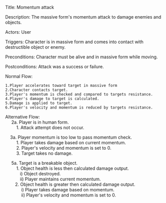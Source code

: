 Title: Momentum attack

Description: The massive form's momentum attack to damage enemies and objects.

Actors: User

Triggers: Character is in massive form and comes into contact with destructible object or enemy.

Preconditions: Character must be alive and in massive form while moving.

Postconditions: Attack was a success or failure.

Normal Flow:

    1.Player accelerates toward target in massive form
    2.Character contacts target.
    3.Player's momentum is checked and compared to targets resistance.
    4.Player's damage to target is calculated.
    5.Damage is applied to target.
    6.Player's velocity and momentum is reduced by targets resistance.

Alternative Flow:<br> 
&nbsp;&nbsp;&nbsp;&nbsp; 2a. Player is in human form. <br>
	&nbsp;&nbsp;&nbsp;&nbsp;&nbsp;&nbsp;&nbsp;&nbsp; 1. Attack attempt does not occur.

&nbsp;&nbsp;&nbsp;&nbsp;3a. Player momentum is too low to pass momentum check.<br> 
	&nbsp;&nbsp;&nbsp;&nbsp;&nbsp;&nbsp;&nbsp;&nbsp; 1. Player takes damage based on current momentum.<br> 
	&nbsp;&nbsp;&nbsp;&nbsp;&nbsp;&nbsp;&nbsp;&nbsp; 2. Player's velocity and momentum is set to 0.<br> 
	&nbsp;&nbsp;&nbsp;&nbsp;&nbsp;&nbsp;&nbsp;&nbsp; 3. Target takes no damage.<br>

&nbsp;&nbsp;&nbsp;&nbsp; 5a. Target is a breakable object.<br>
	&nbsp;&nbsp;&nbsp;&nbsp;&nbsp;&nbsp;&nbsp;&nbsp; 1. Object health is less then calculated damage output.<br>
		&nbsp;&nbsp;&nbsp;&nbsp;&nbsp;&nbsp;&nbsp;&nbsp;&nbsp;&nbsp;&nbsp;&nbsp;i) Object destroyed.<br>
		&nbsp;&nbsp;&nbsp;&nbsp;&nbsp;&nbsp;&nbsp;&nbsp;&nbsp;&nbsp;&nbsp;&nbsp;ii) Player maintains current momentum. <br>
	&nbsp;&nbsp;&nbsp;&nbsp;&nbsp;&nbsp;&nbsp;&nbsp;2. Object health is greater then calculated damage output.<br> 
		&nbsp;&nbsp;&nbsp;&nbsp;&nbsp;&nbsp;&nbsp;&nbsp;&nbsp;&nbsp;&nbsp;&nbsp; i) Player takes damage based on momentum.<br> 
		&nbsp;&nbsp;&nbsp;&nbsp;&nbsp;&nbsp;&nbsp;&nbsp;&nbsp;&nbsp;&nbsp;&nbsp; ii) Player's velocity and momentum is set to 0.<br>
